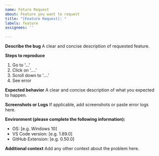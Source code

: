 ```yaml
---
name: Feture Request
about: Feature you want to request
title: "[Feature Request]: "
labels: feature
assignees: ''
 
---
```

 
**Describe the bug**
A clear and concise description of requested feature.
 
**Steps to reproduce**
1. Go to '...'
2. Click on '....'
3. Scroll down to '....'
4. See error
 
**Expected behavior**
A clear and concise description of what you expected to happen.
 
**Screenshots or Logs**
If applicable, add screenshots or paste error logs here.
 
**Environment (please complete the following information):**
- OS: [e.g. Windows 10]
- VS Code version: [e.g. 1.89.0]
- GitHub Extension: [e.g. 0.50.0]
 
**Additional context**
Add any other context about the problem here.
 
